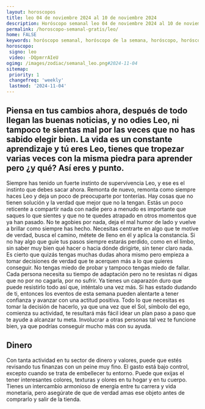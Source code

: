 ```yaml
---
layout: horoscopos
title: leo 04 de noviembre 2024 al 10 de noviembre 2024 
description: Horóscopo semanal leo 04 de noviembre 2024 al 10 de noviembre 2024. Piensa en tus cambios ahora, después de todo llegan las buenas noticias, y no odies Leo, ni tampoco te sientas mal por las veces que no has sabido elegir bien. La vida es un constante aprendizaje y tú eres Leo, tienes que tropezar varias veces con la misma piedra para aprender pero ¿y qué? Así eres y punto.
permalink: /horoscopo-semanal-gratis/leo/
home: FALSE
keywords: horóscopo semanal, horóscopo de la semana, horóscopo, horóscopo gratis,horóscopos, horóscopo esperanza gracia, horoscopos leo la semana, horóscopos gratis, Tarot, Astrologia, Zodíaco, leo, horoscopo gratis, semanal
horoscopo:
 signo: leo
 video: -DQpmrrAIeU
ogimg: /images/zodiac/semanal_leo.png#2024-11-04
sitemap:
 priority: 1
 changefreq: 'weekly'
 lastmod: '2024-11-04'
---
```




## Piensa en tus cambios ahora, después de todo llegan las buenas noticias, y no odies Leo, ni tampoco te sientas mal por las veces que no has sabido elegir bien. La vida es un constante aprendizaje y tú eres Leo, tienes que tropezar varias veces con la misma piedra para aprender pero ¿y qué? Así eres y punto.

Siempre has tenido un fuerte instinto de supervivencia Leo, y ese es el instinto que debes sacar ahora. Remonta de nuevo, remonta como siempre haces Leo y deja un poco de preocuparte por tonterías. Hay cosas que no tienen solución y la verdad que mejor que no la tengan. Estás un poco reticente a compartir nada con nadie pero a menudo es importante que saques lo que sientes y que no te quedes atrapado en otros momentos que ya han pasado. No te agobies por nada, deja el mal humor de lado y vuelve a brillar como siempre has hecho. Necesitas centrarte en algo que te motive de verdad, busca el camino, métete de lleno en él y aplica la constancia. Si no hay algo que guíe tus pasos siempre estarás perdido, como en el limbo, sin saber muy bien qué hacer o hacia dónde dirigirte, sin tener claro nada. Es cierto que quizás tengas muchas dudas ahora mismo pero empieza a tomar decisiones de verdad que te acerquen más a lo que quieres conseguir. No tengas miedo de probar y tampoco tengas miedo de fallar. Cada persona necesita su tiempo de adaptación pero no te resistas ni digas que no por no cagarla, por no sufrir. Ya tienes un caparazón duro que puede resistirlo todo así que, inténtalo una vez más.
Si has estado dudando de ti, entonces los eventos de esta semana pueden alentarte a tener confianza y avanzar con una actitud positiva. Todo lo que necesitas es tomar la decisión de hacerlo, ya que una vez que el Sol, símbolo del ego, comienza su actividad, te resultará más fácil idear un plan paso a paso que te ayude a alcanzar tu meta. Involucrar a otras personas tal vez te funcione bien, ya que podrías conseguir mucho más con su ayuda.

## Dinero

Con tanta actividad en tu sector de dinero y valores, puede que estés revisando tus finanzas con un peine muy fino. El gasto está bajo control, excepto cuando se trata de embellecer tu entorno. Puede que exijas el tener interesantes colores, texturas y olores en tu hogar y en tu cuerpo. Tienes un intercambio armonioso de energía entre tu carrera y vida monetaria, pero asegúrate de que de verdad amas ese objeto antes de comprarlo y salir de la tienda.